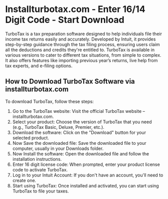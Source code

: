 # Installturbotax.com - Enter 16/14 Digit Code - Start Download
TurboTax is a tax preparation software designed to help individuals file their income tax returns easily and accurately. Developed by Intuit, it provides step-by-step guidance through the tax filing process, ensuring users claim all the deductions and credits they're entitled to. TurboTax is available in various versions to cater to different tax situations, from simple to complex. It also offers features like importing previous year’s returns, live help from tax experts, and e-filing options.

## How to Download TurboTax Software via installturbotax.com
To download TurboTax, follow these steps:
1.	Go to the TurboTax website: Visit the official TurboTax website – installturbotax.com.
2.	Select your product: Choose the version of TurboTax that you need (e.g., TurboTax Basic, Deluxe, Premier, etc.).
3.	Download the software: Click on the "Download" button for your selected product.
4.	Now Save the downloaded file: Save the downloaded file to your computer, usually in your Downloads folder.
5.	Now Install the software: Open the downloaded file and follow the installation instructions.
6.	Enter 16 digit license code: When prompted, enter your product license code to activate TurboTax.
7.	Log in to your Intuit Account: If you don't have an account, you'll need to create one.
8.	Start using TurboTax: Once installed and activated, you can start using TurboTax to file your taxes.
